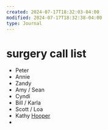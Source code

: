 ```yaml
---
created: 2024-07-17T18:32:03-04:00
modified: 2024-07-17T18:32:38-04:00
type: Journal
---
```


# surgery call list

- Peter
- Annie
- Zandy
- Amy / Sean
- Cyndi
- Bill / Karla
- Scott / Loa
- Kathy [Hooper](Hooper.md)
-
